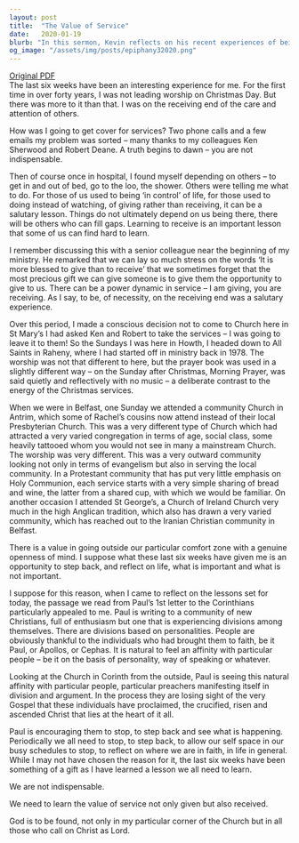 ```yaml
---
layout: post
title:  "The Value of Service"
date:   2020-01-19
blurb: "In this sermon, Kevin reflects on his recent experiences of being on the receiving end of care and service. He discusses the importance of learning to receive, the power dynamics in service, and the need for stepping back and reflecting on life. He emphasizes that we are not indispensable and that God is found in all those who call on Christ as Lord."
og_image: "/assets/img/posts/epiphany32020.png"
---
```

[Original PDF](/assets/pdf/epiphany32020.pdf)    
The last six weeks have been an interesting experience for me. For the first time in over forty years, I was not leading worship on Christmas Day. But there was more to it than that. I was on the receiving end of the care and attention of others.

How was I going to get cover for services? Two phone calls and a few emails my problem was sorted – many thanks to my colleagues Ken Sherwood and Robert Deane. A truth begins to dawn – you are not indispensable.

Then of course once in hospital, I found myself depending on others – to get in and out of bed, go to the loo, the shower. Others were telling me what to do. For those of us used to being ‘in control’ of life, for those used to doing instead of watching, of giving rather than receiving, it can be a salutary lesson. Things do not ultimately depend on us being there, there will be others who can fill gaps. Learning to receive is an important lesson that some of us can find hard to learn.

I remember discussing this with a senior colleague near the beginning of my ministry. He remarked that we can lay so much stress on the words ‘It is more blessed to give than to receive’ that we sometimes forget that the most precious gift we can give someone is to give them the opportunity to give to us. There can be a power dynamic in service – I am giving, you are receiving. As I say, to be, of necessity, on the receiving end was a salutary experience.

Over this period, I made a conscious decision not to come to Church here in St Mary’s I had asked Ken and Robert to take the services – I was going to leave it to them! So the Sundays I was here in Howth, I headed down to All Saints in Raheny, where I had started off in ministry back in 1978. The worship was not that different to here, but the prayer book was used in a slightly different way – on the Sunday after Christmas, Morning Prayer, was said quietly and reflectively with no music – a deliberate contrast to the energy of the Christmas services.

When we were in Belfast, one Sunday we attended a community Church in Antrim, which some of Rachel’s cousins now attend instead of their local Presbyterian Church. This was a very different type of Church which had attracted a very varied congregation in terms of age, social class, some heavily tattooed whom you would not see in many a mainstream Church. The worship was very different. This was a very outward community looking not only in terms of evangelism but also in serving the local community. In a Protestant community that has put very little emphasis on Holy Communion, each service starts with a very simple sharing of bread and wine, the latter from a shared cup, with which we would be familiar. On another occasion I attended St George’s, a Church of Ireland Church very much in the high Anglican tradition, which also has drawn a very varied community, which has reached out to the Iranian Christian community in Belfast.

There is a value in going outside our particular comfort zone with a genuine openness of mind. I suppose what these last six weeks have given me is an opportunity to step back, and reflect on life, what is important and what is not important.

I suppose for this reason, when I came to reflect on the lessons set for today, the passage we read from Paul’s 1st letter to the Corinthians particularly appealed to me. Paul is writing to a community of new Christians, full of enthusiasm but one that is experiencing divisions among themselves. There are divisions based on personalities. People are obviously thankful to the individuals who had brought them to faith, be it Paul, or Apollos, or Cephas. It is natural to feel an affinity with particular people – be it on the basis of personality, way of speaking or whatever.

Looking at the Church in Corinth from the outside, Paul is seeing this natural affinity with particular people, particular preachers manifesting itself in division and argument. In the process they are losing sight of the very Gospel that these individuals have proclaimed, the crucified, risen and ascended Christ that lies at the heart of it all.

Paul is encouraging them to stop, to step back and see what is happening. Periodically we all need to stop, to step back, to allow our self space in our busy schedules to stop, to reflect on where we are in faith, in life in general. While I may not have chosen the reason for it, the last six weeks have been something of a gift as I have learned a lesson we all need to learn.

We are not indispensable.

We need to learn the value of service not only given but also received.

God is to be found, not only in my particular corner of the Church but in all those who call on Christ as Lord.
